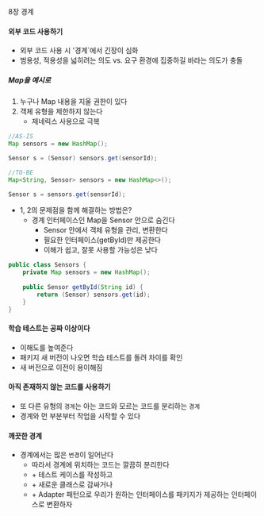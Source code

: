 8장 경계

#### 외부 코드 사용하기
* 외부 코드 사용 시 '경계`에서 긴장이 심화
* 범용성, 적용성을 넓히려는 의도 vs. 요구 환경에 집중하길 바라는 의도가 충돌

##### Map을 예시로
1. 누구나 Map 내용을 지울 권한이 있다
2. 객체 유형을 제한하지 않는다
    * 제네릭스 사용으로 극복
```java
//AS-IS
Map sensors = new HashMap();

Sensor s = (Sensor) sensors.get(sensorId);
```
```java
//TO-BE
Map<String, Sensor> sensors = new HashMap<>();

Sensor s = sensors.get(sensorId);
```

* 1, 2의 문제점을 함께 해결하는 방법은?
    * 경계 인터페이스인 Map을 Sensor 안으로 숨긴다
        * Sensor 안에서 객체 유형을 관리, 변환한다
        * 필요한 인터페이스(getById)만 제공한다
        * 이해가 쉽고, 잘못 사용할 가능성은 낮다
```java
public class Sensors {
    private Map sensors = new HashMap();
    
    public Sensor getById(String id) {
        return (Sensor) sensors.get(id);
    }
}
```

#### 학습 테스트는 공짜 이상이다
* 이해도를 높여준다
* 패키지 새 버전이 나오면 학습 테스트를 돌려 차이를 확인
* 새 버전으로 이전이 용이해짐

#### 아직 존재하지 않는 코드를 사용하기
* 또 다른 유형의 `경계`는 아는 코드와 모르는 코드를 분리하는 `경계`
* 경계와 먼 부분부터 작업을 시작할 수 있다

#### 깨끗한 경계
* 경계에서는 많은 `변경`이 일어난다
    * 따라서 경계에 위치하는 코드는 깔끔히 분리한다
    * \+ 테스트 케이스를 작성하고
    * \+ 새로운 클래스로 감싸거나
    * \+ Adapter 패턴으로 우리가 원하는 인터페이스를 패키지가 제공하는 인터페이스로 변환하자